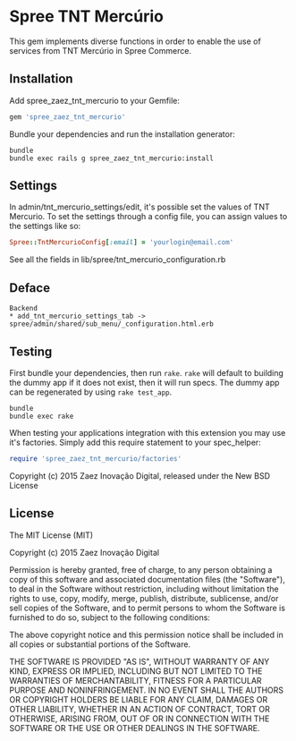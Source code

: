 Spree TNT Mercúrio
=============

This gem implements diverse functions in order to enable the use of services from TNT Mercúrio in Spree Commerce.

Installation
------------

Add spree_zaez_tnt_mercurio to your Gemfile:

```ruby
gem 'spree_zaez_tnt_mercurio'
```

Bundle your dependencies and run the installation generator:

```shell
bundle
bundle exec rails g spree_zaez_tnt_mercurio:install
```


Settings
------------

In admin/tnt_mercurio_settings/edit, it's possible set the values of TNT Mercurio.
To set the settings through a config file, you can assign values to the settings like so:

```ruby
Spree::TntMercurioConfig[:email] = 'yourlogin@email.com'
```

See all the fields in lib/spree/tnt_mercurio_configuration.rb


Deface
------------

```
Backend
* add_tnt_mercurio_settings_tab -> spree/admin/shared/sub_menu/_configuration.html.erb
```


Testing
-------

First bundle your dependencies, then run `rake`. `rake` will default to building the dummy app if it does not exist, then it will run specs. The dummy app can be regenerated by using `rake test_app`.

```shell
bundle
bundle exec rake
```

When testing your applications integration with this extension you may use it's factories.
Simply add this require statement to your spec_helper:

```ruby
require 'spree_zaez_tnt_mercurio/factories'
```

Copyright (c) 2015 Zaez Inovação Digital, released under the New BSD License


License
-------

The MIT License (MIT)

Copyright (c) 2015 Zaez Inovação Digital

Permission is hereby granted, free of charge, to any person obtaining a copy
of this software and associated documentation files (the "Software"), to deal
in the Software without restriction, including without limitation the rights
to use, copy, modify, merge, publish, distribute, sublicense, and/or sell
copies of the Software, and to permit persons to whom the Software is
furnished to do so, subject to the following conditions:

The above copyright notice and this permission notice shall be included in all
copies or substantial portions of the Software.

THE SOFTWARE IS PROVIDED "AS IS", WITHOUT WARRANTY OF ANY KIND, EXPRESS OR
IMPLIED, INCLUDING BUT NOT LIMITED TO THE WARRANTIES OF MERCHANTABILITY,
FITNESS FOR A PARTICULAR PURPOSE AND NONINFRINGEMENT. IN NO EVENT SHALL THE
AUTHORS OR COPYRIGHT HOLDERS BE LIABLE FOR ANY CLAIM, DAMAGES OR OTHER
LIABILITY, WHETHER IN AN ACTION OF CONTRACT, TORT OR OTHERWISE, ARISING FROM,
OUT OF OR IN CONNECTION WITH THE SOFTWARE OR THE USE OR OTHER DEALINGS IN THE
SOFTWARE.

